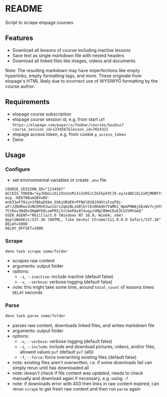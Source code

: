 # README

Script to scrape elopage courses



## Features

- Download all lessons of course including inactive lessons
- Save text as single markdown file with nested headers
- Download all linked files like images, videos and documents

Note: The resulting markdown may have imperfections like empty hyperlinks, empty formatting tags, and more. These originate from elopage's HTML likely due to incorrect use of WYSIWYG formatting by the course author.



## Requirements

- elopage course subscription
- elopage course session id, e.g. from start url `https://elopage.com/payer/s/foobar/courses/bazbuz?course_session_id=1234567&lesson_id=7654321`
- elopage access token, e.g. from cookie `p_access_token`
- Deno



## Usage

### Configure

- set environmental variables or create `.env` file

```
COURSE_SESSION_ID="1234567"
ACCESS_TOKEN="eyJhbGciOiJSUzUxMiIsInR5cCI6IkpXVCJ9.eyJzdWIiOiIxMjM0NTY3ODkwIiwibmFtZSI6IkpvaG4gRG9lIiwiYWRtaW4iOnRydWUsImlhdCI6MTUxNjIzOTAyMn0.jYW04zLDHfR1v7xdrW3lCGZrMIsVe0vWCfVkN2DRns2c3MN-mcp_-RE6TN9umSBYoNV-mnb31wFf8iun3fB6aDS6m_OXAiURVEKrPFNGlR38JSHUtsFzqTOj-wFrJZN4RwvZnNGSMvK3wzzUriZqmiNLsG8lktlEn6KA4kYVaM61_NpmPHWAjGExWv7cjHYupcjMSmR8uMTwN5UuAwgW6FRstCJEfoxwb0WKiyoaSlDuIiHZJ0cyGhhEmmAPiCwtPAwGeaL1yZMcp0p82cpTQ5Qb-7CtRov3N4DcOHgWYk6LomPR5j5cCkePAz87duqyzSMpCB0mCOuE3CU2VMtGeQ"
USER_AGENT="Mozilla/5.0 (Windows NT 10.0; Win64; x64) AppleWebKit/537.36 (KHTML, like Gecko) Chrome/111.0.0.0 Safari/537.36"
DELAY=5000
DELAY_OFFSET=2000
```

### Scrape

```sh
deno task scrape some/folder
```

- scrapes raw content
- arguments: output folder
- options:
  - `-i`, `--inactive`: include inactive (default false)
  - `-v`, `--verbose`: verbose logging (default false)
- note: this might take some time, around `total_count` of lessons times `DELAY` seconds

### Parse

```sh
deno task parse some/folder
```

- parses raw content, downloads linked files, and writes markdown file
- arguments: output folder
- options:
  - `-v`, `--verbose`: verbose logging (default false)
  - `-i`, `--include`: include and download pictures, videos, and/or files, allowed values `pvf` (default `pvf` (all))
  - `-f`, `--force`: force overwriting existing files (default false)
- note: existing files aren't overwritten, i.e. if some downloads fail can simply rerun until has downloaded all
- note: doesn't check if file content was updated, needs to check manually and download again if necessary, e.g. using `-f`
- note: if downloads error with 403 then links in raw content expired, can rerun `scrape` to get fresh raw content and then run `parse` again
